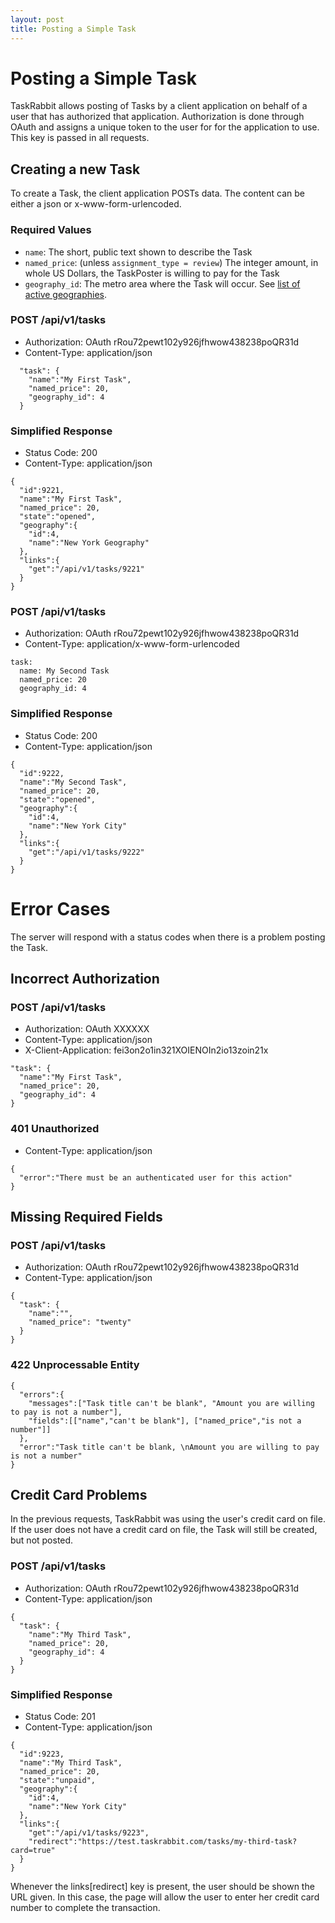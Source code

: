 ```yaml
---
layout: post
title: Posting a Simple Task
---
```

# Posting a Simple Task

TaskRabbit allows posting of Tasks by a client application on behalf of a user that has authorized that application. Authorization is done through OAuth and assigns a unique token to the user for for the application to use. This key is passed in all requests.

## Creating a new Task

To create a Task, the client application POSTs data. The content can be either a json or x-www-form-urlencoded.

### Required Values

* `name`: The short, public text shown to describe the Task
* `named_price`: (unless `assignment_type = review`) The integer amount, in whole US Dollars, the TaskPoster is willing to pay for the Task
* `geography_id`: The metro area where the Task will occur. See [list of active geographies](https://taskrabbitdev.com/developer/cities).
  
  
### POST /api/v1/tasks

* Authorization: OAuth rRou72pewt102y926jfhwow438238poQR31d
* Content-Type: application/json

```
  "task": {
    "name":"My First Task", 
    "named_price": 20, 
    "geography_id": 4
  }
```

### Simplified Response

* Status Code: 200
* Content-Type: application/json

```
{
  "id":9221,
  "name":"My First Task",
  "named_price": 20,
  "state":"opened",
  "geography":{
    "id":4,
    "name":"New York Geography"
  },
  "links":{
    "get":"/api/v1/tasks/9221"
  }
}
```

### POST /api/v1/tasks

* Authorization: OAuth rRou72pewt102y926jfhwow438238poQR31d
* Content-Type: application/x-www-form-urlencoded

```
task:
  name: My Second Task
  named_price: 20
  geography_id: 4
```

### Simplified Response

* Status Code: 200
* Content-Type: application/json

```
{
  "id":9222,
  "name":"My Second Task",
  "named_price": 20,
  "state":"opened",
  "geography":{
    "id":4,
    "name":"New York City"
  },
  "links":{
    "get":"/api/v1/tasks/9222"
  }
}
```


# Error Cases

The server will respond with a status codes when there is a problem posting the Task.

## Incorrect Authorization

### POST /api/v1/tasks

* Authorization: OAuth XXXXXX
* Content-Type: application/json
* X-Client-Application: fei3on2o1in321XOIENOIn2io13zoin21x

```
"task": {
  "name":"My First Task", 
  "named_price": 20, 
  "geography_id": 4
}
```

### 401 Unauthorized

* Content-Type: application/json

```
{
  "error":"There must be an authenticated user for this action"
}
```

## Missing Required Fields

### POST /api/v1/tasks

* Authorization: OAuth rRou72pewt102y926jfhwow438238poQR31d
* Content-Type: application/json

```
{
  "task": {
    "name":"", 
    "named_price": "twenty"
  }
}
```

### 422 Unprocessable Entity

```
{
  "errors":{
    "messages":["Task title can't be blank", "Amount you are willing to pay is not a number"],
    "fields":[["name","can't be blank"], ["named_price","is not a number"]]
  },
  "error":"Task title can't be blank, \nAmount you are willing to pay is not a number"
}
```

## Credit Card Problems

In the previous requests, TaskRabbit was using the user's credit card on file. If the user does not have a credit card on file, the Task will still be created, but not posted.

### POST /api/v1/tasks

* Authorization: OAuth rRou72pewt102y926jfhwow438238poQR31d
* Content-Type: application/json

```
{
  "task": {
    "name":"My Third Task", 
    "named_price": 20, 
    "geography_id": 4
  }
}
```

### Simplified Response

* Status Code: 201
* Content-Type: application/json

```
{
  "id":9223,
  "name":"My Third Task",
  "named_price": 20,
  "state":"unpaid",
  "geography":{
    "id":4,
    "name":"New York City"
  },
  "links":{
    "get":"/api/v1/tasks/9223",
    "redirect":"https://test.taskrabbit.com/tasks/my-third-task?card=true"
  }
}
```

Whenever the links[redirect] key is present, the user should be shown the URL given. In this case, the page will allow the user to enter her credit card number to complete the transaction.
